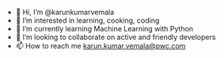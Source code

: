 - 👋 Hi, I’m @karunkumarvemala
- 👀 I’m interested in learning, cooking, coding
- 🌱 I’m currently learning Machine Learning with Python
- 💞️ I’m looking to collaborate on active and friendly developers 
- 📫 How to reach me karun.kumar.vemala@pwc.com

<!---
karunkumarvemala/karunkumarvemala is a ✨ special ✨ repository because its `README.md` (this file) appears on your GitHub profile.
You can click the Preview link to take a look at your changes.
--->

